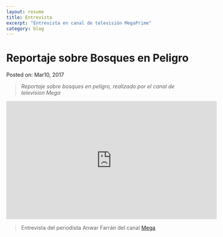 ```yaml
---
layout: resume
title: Entrevista
excerpt: "Entrevista en canal de televisión MegaPrime"
category: blog
---
```


# Reportaje sobre Bosques en Peligro
Posted on: Mar10, 2017

> *Reportaje sobre bosques en peligro, realizado por el canal de television Mega* 

<iframe width="560" height="315" src="https://www.youtube.com/embed/b9UqIrMkiEk" frameborder="0" allow="accelerometer; autoplay; clipboard-write; encrypted-media; gyroscope; picture-in-picture" allowfullscreen></iframe>


> Entrevista del periodista Anwar Farrán del canal [Mega](http://mega.cl)
